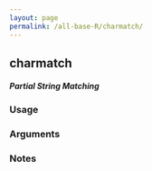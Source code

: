 ```yaml
---
layout: page
permalink: /all-base-R/charmatch/
---
```


## __charmatch__

#### _Partial String Matching_

### Usage

### Arguments

### Notes
